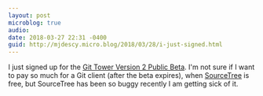 ```yaml
---
layout: post
microblog: true
audio: 
date: 2018-03-27 22:31 -0400
guid: http://mjdescy.micro.blog/2018/03/28/i-just-signed.html
---
```

I just signed up for the [Git Tower Version 2 Public Beta](https://www.git-tower.com/blog/tower-public-beta-2018-starts/). I'm not sure if I want to pay so much for a Git client (after the beta expires), when [SourceTree](https://www.sourcetreeapp.com) is free, but SourceTree has been so buggy recently I am getting sick of it.
